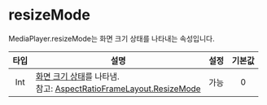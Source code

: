 # resizeMode

MediaPlayer.resizeMode는 화면 크기 상태를 나타내는 속성입니다.

|타입|설명|설정|기본값|
|:--:|---|:--:|:--:|
|Int|[화면 크기 상태](../../media_player_view/bottom_intrerface/home.md#7-화면-크기-조절-버튼)를 나타냄.<br>참고: [AspectRatioFrameLayout.ResizeMode](https://developer.android.com/reference/androidx/media3/ui/AspectRatioFrameLayout.ResizeMode)|가능|0|
